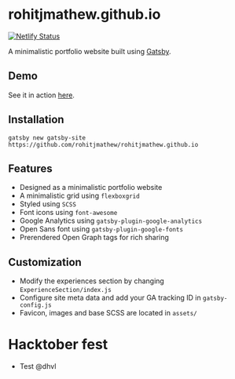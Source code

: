 # rohitjmathew.github.io
[![Netlify Status](https://api.netlify.com/api/v1/badges/f9cac376-40ce-4d08-a808-83be3bb55f13/deploy-status)](https://app.netlify.com/sites/rohitjmathew/deploys)

A minimalistic portfolio website built using [Gatsby](https://www.gatsbyjs.org/).  

## Demo
See it in action [here](https://www.rohitjmathew.space/).

## Installation
```
gatsby new gatsby-site https://github.com/rohitjmathew/rohitjmathew.github.io
```

## Features
- Designed as a minimalistic portfolio website
- A minimalistic grid using `flexboxgrid`
- Styled using `SCSS`
- Font icons using `font-awesome`
- Google Analytics using `gatsby-plugin-google-analytics`
- Open Sans font using `gatsby-plugin-google-fonts`
- Prerendered Open Graph tags for rich sharing

## Customization
- Modify the experiences section by changing `ExperienceSection/index.js`
- Configure site meta data and add your GA tracking ID in `gatsby-config.js`
- Favicon, images and base SCSS are located in `assets/`

# Hacktober fest
- Test @dhvl
